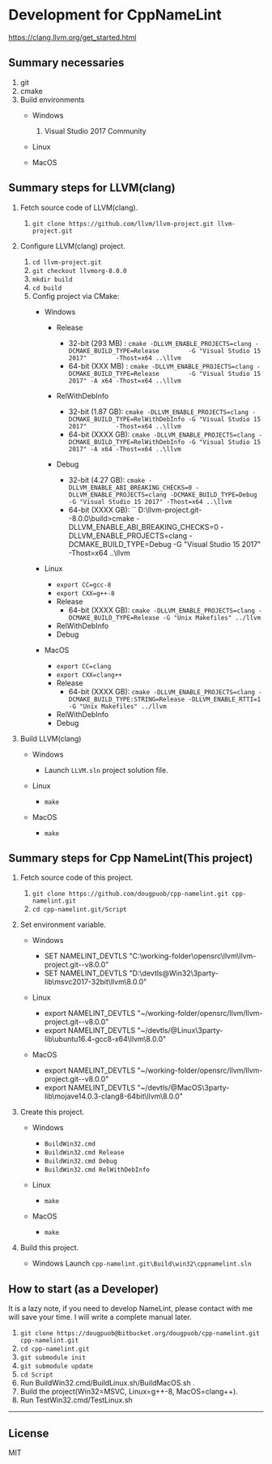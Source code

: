# **Development for CppNameLint**


https://clang.llvm.org/get_started.html

## **Summary necessaries**
1. git
2. cmake
3. Build environments
   - Windows
     1. Visual Studio 2017 Community

   - Linux
   - MacOS


## **Summary steps for LLVM(clang)**
1. Fetch source code of LLVM(clang).
   1. `git clone https://github.com/llvm/llvm-project.git llvm-project.git`
1. Configure LLVM(clang) project.
   1. `cd llvm-project.git`
   1. `git checkout llvmorg-8.0.0`
   1. `mkdir build`
   1. `cd build`
   1. Config project via CMake:
      - Windows
        - Release
          - 32-bit (293 MB) : `cmake -DLLVM_ENABLE_PROJECTS=clang -DCMAKE_BUILD_TYPE=Release        -G "Visual Studio 15 2017"        -Thost=x64 ..\llvm`
          - 64-bit (XXX MB) : `cmake -DLLVM_ENABLE_PROJECTS=clang -DCMAKE_BUILD_TYPE=Release        -G "Visual Studio 15 2017" -A x64 -Thost=x64 ..\llvm`

        - RelWithDebInfo
          - 32-bit (1.87 GB): `cmake -DLLVM_ENABLE_PROJECTS=clang -DCMAKE_BUILD_TYPE=RelWithDebInfo -G "Visual Studio 15 2017"        -Thost=x64 ..\llvm`
          - 64-bit (XXXX GB): `cmake -DLLVM_ENABLE_PROJECTS=clang -DCMAKE_BUILD_TYPE=RelWithDebInfo -G "Visual Studio 15 2017" -A x64 -Thost=x64 ..\llvm`

        - Debug
          - 32-bit (4.27 GB): `cmake -DLLVM_ENABLE_ABI_BREAKING_CHECKS=0 -DLLVM_ENABLE_PROJECTS=clang -DCMAKE_BUILD_TYPE=Debug -G "Visual Studio 15 2017" -Thost=x64 ..\llvm`
          - 64-bit (XXXX GB): ``
D:\llvm-project.git--8.0.0\build>cmake -DLLVM_ENABLE_ABI_BREAKING_CHECKS=0 -DLLVM_ENABLE_PROJECTS=clang -DCMAKE_BUILD_TYPE=Debug -G "Visual Studio 15 2017" -Thost=x64 ..\llvm
      - Linux
        - `export CC=gcc-8`
        - `export CXX=g++-8`
        - Release
          - 64-bit (XXXX GB): `cmake -DLLVM_ENABLE_PROJECTS=clang -DCMAKE_BUILD_TYPE=Release -G "Unix Makefiles" ../llvm`
        - RelWithDebInfo
        - Debug

      - MacOS
        - `export CC=clang`
        - `export CXX=clang++`
        - Release
          - 64-bit (XXXX GB): `cmake -DLLVM_ENABLE_PROJECTS=clang -DCMAKE_BUILD_TYPE:STRING=Release -DLLVM_ENABLE_RTTI=1 -G "Unix Makefiles" ../llvm`
        - RelWithDebInfo
        - Debug

1. Build LLVM(clang)
   - Windows
     - Launch `LLVM.sln` project solution file.

   - Linux
     - `make`

   - MacOS
     - `make`


## **Summary steps for Cpp NameLint(This project)**
1. Fetch source code of this project.
   1. `git clone https://github.com/dougpuob/cpp-namelint.git cpp-namelint.git`
   1. `cd cpp-namelint.git/Script`

1. Set environment variable.
   - Windows
     - SET NAMELINT_DEVTLS "C:\working-folder\opensrc\llvm\llvm-project.git--v8.0.0"
     - SET NAMELINT_DEVTLS "D:\devtls\@Win32\3party-lib\msvc2017-32bit\llvm\8.0.0"

   - Linux
     - export NAMELINT_DEVTLS "~/working-folder/opensrc/llvm/llvm-project.git--v8.0.0"
     - export NAMELINT_DEVTLS "~/devtls/@Linux\3party-lib\ubuntu16.4-gcc8-x64\llvm\8.0.0"

   - MacOS
     - export NAMELINT_DEVTLS "~/working-folder/opensrc/llvm/llvm-project.git--v8.0.0"
     - export NAMELINT_DEVTLS "~/devtls/@MacOS\3party-lib\mojave14.0.3-clang8-64bit\llvm\8.0.0"

1. Create this project.
   - Windows
     - `BuildWin32.cmd`
     - `BuildWin32.cmd Release`
     - `BuildWin32.cmd Debug`
     - `BuildWin32.cmd RelWithDebInfo`

   - Linux
     - `make`

   - MacOS
     - `make`

1. Build this project.
   - Windows
    Launch `cpp-namelint.git\Build\win32\cppnamelint.sln`


## **How to start** (as a Developer)
It is a lazy note, if you need to develop NameLint, please contact with me will save your time. I will write a complete manual later.

1. `git clone https://dougpuob@bitbucket.org/dougpuob/cpp-namelint.git cpp-namelint.git`
1. `cd cpp-namelint.git`
1. `git submodule init`
1. `git submodule update`
1. `cd Script`
1. Run BuildWin32.cmd/BuildLinux.sh/BuildMacOS.sh .
1. Build the project(Win32=MSVC, Linux=g++-8, MacOS=clang++).
1. Run TestWin32.cmd/TestLinux.sh


----------

## License
MIT
